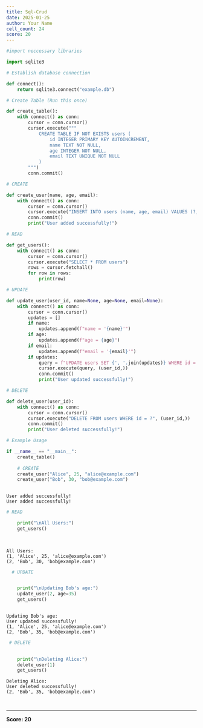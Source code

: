 ```yaml
---
title: Sql-Crud
date: 2025-01-25
author: Your Name
cell_count: 24
score: 20
---
```


```python
#import neccessary libraries
```


```python
import sqlite3
```


```python
# Establish database connection
```


```python
def connect():
    return sqlite3.connect("example.db")
```


```python
# Create Table (Run this once)
```


```python
def create_table():
    with connect() as conn:
        cursor = conn.cursor()
        cursor.execute("""
            CREATE TABLE IF NOT EXISTS users (
                id INTEGER PRIMARY KEY AUTOINCREMENT,
                name TEXT NOT NULL,
                age INTEGER NOT NULL,
                email TEXT UNIQUE NOT NULL
            )
        """)
        conn.commit()
```


```python
# CREATE
```


```python
def create_user(name, age, email):
    with connect() as conn:
        cursor = conn.cursor()
        cursor.execute("INSERT INTO users (name, age, email) VALUES (?, ?, ?)", (name, age, email))
        conn.commit()
        print("User added successfully!")
```


```python
# READ
```


```python
def get_users():
    with connect() as conn:
        cursor = conn.cursor()
        cursor.execute("SELECT * FROM users")
        rows = cursor.fetchall()
        for row in rows:
            print(row)
```


```python
# UPDATE
```


```python
def update_user(user_id, name=None, age=None, email=None):
    with connect() as conn:
        cursor = conn.cursor()
        updates = []
        if name:
            updates.append(f"name = '{name}'")
        if age:
            updates.append(f"age = {age}")
        if email:
            updates.append(f"email = '{email}'")
        if updates:
            query = f"UPDATE users SET {', '.join(updates)} WHERE id = ?"
            cursor.execute(query, (user_id,))
            conn.commit()
            print("User updated successfully!")
```


```python
# DELETE
```


```python
def delete_user(user_id):
    with connect() as conn:
        cursor = conn.cursor()
        cursor.execute("DELETE FROM users WHERE id = ?", (user_id,))
        conn.commit()
        print("User deleted successfully!")

```


```python
# Example Usage
```


```python
if __name__ == "__main__":
    create_table()
    
    # CREATE
    create_user("Alice", 25, "alice@example.com")
    create_user("Bob", 30, "bob@example.com")
    
```

    User added successfully!
    User added successfully!



```python
# READ
```


```python
    print("\nAll Users:")
    get_users()
    
  
```

    
    All Users:
    (1, 'Alice', 25, 'alice@example.com')
    (2, 'Bob', 30, 'bob@example.com')



```python
  # UPDATE
```


```python

    print("\nUpdating Bob's age:")
    update_user(2, age=35)
    get_users()
    

```

    
    Updating Bob's age:
    User updated successfully!
    (1, 'Alice', 25, 'alice@example.com')
    (2, 'Bob', 35, 'bob@example.com')



```python
 # DELETE
```


```python
   
    print("\nDeleting Alice:")
    delete_user(1)
    get_users()
```

    
    Deleting Alice:
    User deleted successfully!
    (2, 'Bob', 35, 'bob@example.com')



```python

```


```python

```


---
**Score: 20**
